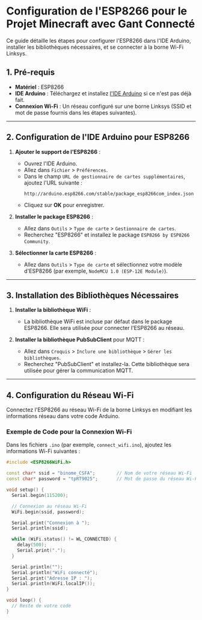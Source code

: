 # Configuration de l'ESP8266 pour le Projet Minecraft avec Gant Connecté

Ce guide détaille les étapes pour configurer l'ESP8266 dans l'IDE Arduino, installer les bibliothèques nécessaires, et se connecter à la borne Wi-Fi Linksys.

## 1. Pré-requis

- **Matériel** : ESP8266
- **IDE Arduino** : Téléchargez et installez [l'IDE Arduino](https://www.arduino.cc/en/software) si ce n'est pas déjà fait.
- **Connexion Wi-Fi** : Un réseau configuré sur une borne Linksys (SSID et mot de passe fournis dans les étapes suivantes).

---

## 2. Configuration de l'IDE Arduino pour ESP8266

1. **Ajouter le support de l'ESP8266** :
   - Ouvrez l'IDE Arduino.
   - Allez dans `Fichier` > `Préférences`.
   - Dans le champ `URL de gestionnaire de cartes supplémentaires`, ajoutez l'URL suivante :
     ```
     http://arduino.esp8266.com/stable/package_esp8266com_index.json
     ```
   - Cliquez sur **OK** pour enregistrer.

2. **Installer le package ESP8266** :
   - Allez dans `Outils` > `Type de carte` > `Gestionnaire de cartes`.
   - Recherchez "ESP8266" et installez le package `ESP8266 by ESP8266 Community`.

3. **Sélectionner la carte ESP8266** :
   - Allez dans `Outils` > `Type de carte` et sélectionnez votre modèle d'ESP8266 (par exemple, `NodeMCU 1.0 (ESP-12E Module)`).

---

## 3. Installation des Bibliothèques Nécessaires

1. **Installer la bibliothèque WiFi** :
   - La bibliothèque WiFi est incluse par défaut dans le package ESP8266. Elle sera utilisée pour connecter l'ESP8266 au réseau.

2. **Installer la bibliothèque PubSubClient** pour MQTT :
   - Allez dans `Croquis` > `Inclure une bibliothèque` > `Gérer les bibliothèques`.
   - Recherchez "PubSubClient" et installez-la. Cette bibliothèque sera utilisée pour gérer la communication MQTT.

---

## 4. Configuration du Réseau Wi-Fi

Connectez l'ESP8266 au réseau Wi-Fi de la borne Linksys en modifiant les informations réseau dans votre code Arduino.

### Exemple de Code pour la Connexion Wi-Fi

Dans les fichiers `.ino` (par exemple, `connect_wifi.ino`), ajoutez les informations Wi-Fi suivantes :

```cpp
#include <ESP8266WiFi.h>

const char* ssid = "binome_CSFA";        // Nom de votre réseau Wi-Fi
const char* password = "tpRT9025";       // Mot de passe du réseau Wi-Fi

void setup() {
  Serial.begin(115200);

  // Connexion au réseau Wi-Fi
  WiFi.begin(ssid, password);

  Serial.print("Connexion à ");
  Serial.println(ssid);

  while (WiFi.status() != WL_CONNECTED) {
    delay(500);
    Serial.print(".");
  }

  Serial.println("");
  Serial.println("WiFi connecté");
  Serial.print("Adresse IP : ");
  Serial.println(WiFi.localIP());
}

void loop() {
  // Reste de votre code
}
